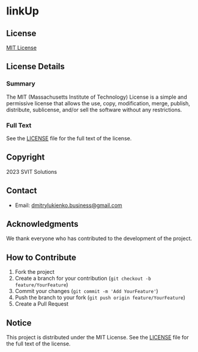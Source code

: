 # linkUp

## License

[MIT License](LICENSE)

## License Details

### Summary

The MIT (Massachusetts Institute of Technology) License is a simple and permissive license that allows the use, copy, modification, merge, publish, distribute, sublicense, and/or sell the software without any restrictions.

### Full Text

See the [LICENSE](LICENSE) file for the full text of the license.

## Copyright

2023 SVIT Solutions

## Contact

- Email: [dmitrylukienko.business@gmail.com](mailto:dmitrylukienko.business@gmail.com)

## Acknowledgments

We thank everyone who has contributed to the development of the project.

## How to Contribute

1. Fork the project
2. Create a branch for your contribution (`git checkout -b feature/YourFeature`)
3. Commit your changes (`git commit -m 'Add YourFeature'`)
4. Push the branch to your fork (`git push origin feature/YourFeature`)
5. Create a Pull Request

## Notice

This project is distributed under the MIT License. See the [LICENSE](LICENSE) file for the full text of the license.
